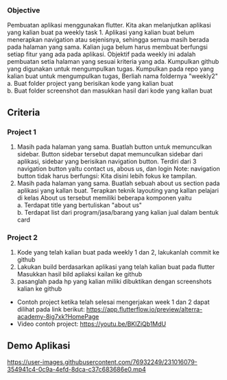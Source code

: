 ### Objective
Pembuatan aplikasi menggunakan flutter. Kita akan melanjutkan aplikasi yang kalian buat pa weekly task 1. Aplikasi yang kalian buat belum menerapkan navigation atau sejenisnya, sehingga semua masih berada pada halaman yang sama. Kalian juga belum harus membuat berfungsi setiap fitur yang ada pada aplikasi. Objektif pada weekly ini adalah pembuatan setia halaman yang sesuai kriteria yang ada.
Kumpulkan github yang digunakan untuk mengumpulkan tugas. Kumpulkan pada repo yang kalian buat untuk mengumpulkan tugas, Berliah nama foldernya "weekly2"
<br> a. Buat folder project yang berisikan kode yang kalian buat 
<br> b. Buat folder screenshot dan masukkan hasil dari kode yang kallan buat

## Criteria
### Project 1
1. Masih pada halaman yang sama. Buatlah button untuk memunculkan sidebar. Button sidebar tersebut dapat memunculkan sidebar dari aplikasi, sidebar yang berisikan navigation button. Terdiri dari 3 navigation button yaltu contact us, abous us, dan login Note: navigation button tidak harus berfungsi: Kita disini lebih fokus ke tampilan.
2. Masih pada halaman yang sama. Buatlah sebuah about us section pada aplikasi yang kallan buat. Terapkan teknik layouting yang kallan pelajari di kelas About us tersebut memiliki beberapa komponen yaitu
<br> a. Terdapat title yang bertuliskan "about us"
<br> b. Terdapat list dari program/jasa/barang yang kalian jual dalam bentuk card

### Project 2
1. Kode yang telah kalian buat pada weekly 1 dan 2, lakukanlah commit ke github 
2. Lakukan build berdasarkan aplikasi yang telah kalian buat pada flutter Masukkan hasil bild apliaksi kailan ke github
3. pasanglah pada hp yang kalian miliki dibuktikan dengan screenshots kalian ke github

- Contoh project ketika telah selesai mengerjakan week 1 dan 2 dapat dilihat pada link berikut: https://app.flutterflow.io/preview/alterra-academy-8ig7xk?HomePage
- Video contoh project: https://youtu.be/BKlZiQb1MdU

## Demo Aplikasi
https://user-images.githubusercontent.com/76932249/231016079-354941c4-0c9a-4efd-8dca-c37c683686e0.mp4
